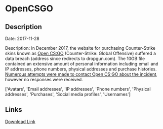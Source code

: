 # OpenCSGO

## Description

Date: 2017-11-28

Description:
In December 2017, the website for purchasing Counter-Strike skins known as <a href="http://opencsgo.com" target="_blank" rel="noopener">Open CS:GO</a> (Counter-Strike: Global Offensive) suffered a data breach (address since redirects to dropgun.com). The 10GB file contained an extensive amount of personal information including email and IP addresses, phone numbers, physical addresses and purchase histories. <a href="https://www.troyhunt.com/streamlining-data-breach-disclosures-a-step-by-step-process" target="_blank" rel="noopener">Numerous attempts were made to contact Open CS:GO about the incident</a>, however no responses were received.


['Avatars', 'Email addresses', 'IP addresses', 'Phone numbers', 'Physical addresses', 'Purchases', 'Social media profiles', 'Usernames']

## Links

[Download Link](https://link-to.net/1229997/440.016213172022/dynamic/?r=aHR0cHM6Ly93d3cubWVkaWFmaXJlLmNvbS92aWV3L3hUYWw5YnpMN1k5dkJNSC9vcGVuY3Nnby5jb20vZmlsZQ==)